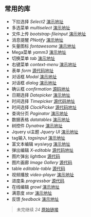 
常用的库
---
* 下拉选择   *Select2*    [演示地址](https://select2.github.io/)
* 多选菜单  *multiselect* [演示地址](http://davidstutz.github.io/bootstrap-multiselect/#getting-started)
* 文件上传  *bootstrap-fileinput*  [演示地址](https://github.com/kartik-v/bootstrap-fileinput/)
* 消息提醒  *PNotify*      [演示地址](http://sciactive.com/pnotify/)
* 矢量图标  *fontawesome*  [演示地址](http://fontawesome.io/icons/)
* Mega菜单 *yamm3*   [演示地址](http://geedmo.github.io/yamm3/)
* 切换菜单 *tab*  [演示地址](http://aexmachina.github.io/tabcordion/)
* 右键菜单 *context-menu* [演示地址](http://sydcanem.github.io/bootstrap-contextmenu/)
* 表单     *form*     [源代码地址](http://bootstrapformhelpers.com/phone/#jquery-plugins)
* 对话框   *Modal*    [演示地址](http://jschr.github.io/bootstrap-modal/)
* 对话框   *dialog*   [演示地址](http://nakupanda.github.io/bootstrap3-dialog/)
* 确认框   *confirmation*  [源码地址](https://github.com/tavicu/bs-confirmation)
* 日期选择 *Datepicker* [演示地址](http://www.eyecon.ro/bootstrap-datepicker/)
* 时间选择 *Timepicker* [源代码地址](http://jdewit.github.com/bootstrap-timepicker)
* 时间选择 *ClockPicker* [源代码地址](https://github.com/weareoutman/clockpicker)
* 查询分页 *Paginator*  [演示地址](https://github.com/lyonlai/bootstrap-paginator)
* 数据表格 *datatables* [演示地址](http://www.datatables.net/)
* 树控件  *Dynatree*   [演示地址](http://wwwendt.de/tech/dynatree/doc/dynatree-doc.html)
* Jquery ui主题 *Jquery UI*  [演示地址](http://jquery-ui-bootstrap.github.io/jquery-ui-bootstrap/)
* tag输入 *tagsinput*    [演示地址](http://timschlechter.github.io/bootstrap-tagsinput/examples/)
* 富文本编辑 *wysiwyg*  [演示地址](http://mindmup.github.io/bootstrap-wysiwyg/)
* 弹出编辑 *X-editable*  [源代码地址](https://github.com/vitalets/x-editable)
* 图片弹出 *lightbox* [源代码](http://www.jasonbutz.info/bootstrap-lightbox/)
* 图片画廊 *Image Gallery* [源代码](https://github.com/blueimp/Bootstrap-Image-Gallery)
* table  *editable-table*   [源代码](https://github.com/mindmup/editable-table)
* 视频播放 *video-player*  [演示地址](http://html5-ninja.com/#/item/Bootstrap-video-player-jQuery-plugin/5)
* 进度条   *progressbar*   [源代码](http://www.minddust.com/project/bootstrap-progressbar/)
* 在线编辑 *growl*          [演示地址](http://ifightcrime.github.io/bootstrap-growl/)
* 满意度   *star*           [演示地址](https://github.com/kartik-v/bootstrap-star-rating/)
* 反馈    *feedback*        [演示地址](http://feedback-me.appspot.com/example_bootstrap.html)

>未完继续  *24*
[原始链接](http://www.oschina.net/news/56950/jquery-bootstrap-plugins-for-your-next-projects)



